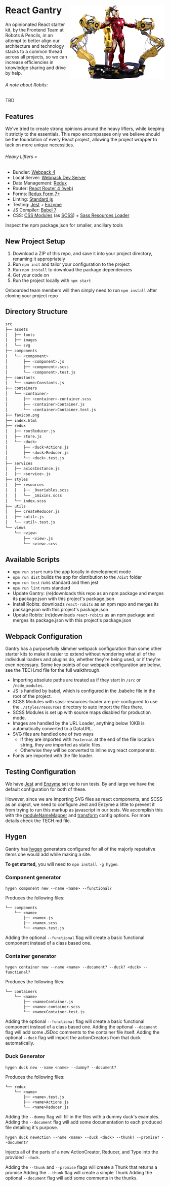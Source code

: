 <h1>
  React Gantry <img align="right" width="300" src="gantry.png"> 
</h1>
An opinionated React starter kit, by the Frontend Team at Robots & Pencils, in an attempt to better align our architecture and technology stacks to a common thread across all projects, so we can increase efficiencies in knowledge sharing and drive by help.

###### A note about Robits:
TBD

## Features

We've tried to create strong opinions around the heavy lifters, while keeping it strictly to the essentials. This repo encompasses only we believe should be the foundation of every React project, allowing the project wrapper to tack on more unique necessities.

###### Heavy Lifters =
* Bundler: [Webpack 4](https://webpack.js.org/)
* Local Server: [Webpack Dev Server](https://github.com/webpack/webpack-dev-server)
* Data Management: [Redux](https://redux.js.org/)
* Router: [React Router 4 (web)](https://reacttraining.com/react-router/web/guides/philosophy)
* Forms: [Redux Form 7+](https://redux-form.com/7.3.0/docs/gettingstarted.md/)
* Linting: [Standard js](https://standardjs.com/)
* Testing: [Jest](https://facebook.github.io/jest/) + [Enzyme](https://github.com/airbnb/enzyme)
* JS Compiler: [Babel 7](https://github.com/babel/babel)
* CSS: [CSS Modules](https://github.com/css-modules/css-modules) (as [SCSS](https://sass-lang.com/)) + [Sass Resources Loader](https://github.com/shakacode/sass-resources-loader)

Inspect the npm package.json for smaller, ancillary tools

## New Project Setup 

1. Download a ZIP of this repo, and save it into your project directory, renaming it appropriately
2. Run `npm init` and tailor your configuration to the project
3. Run `npm install` to download the package dependencies
4. Get your code on
4. Run the project locally with `npm start`

Onboarded team members will then simply need to run `npm install` after cloning your project repo

## Directory Structure

```bash
src
├── assets
│   ├── fonts
│   ├── images
│   └── svg
├── components
│   └── <component>
│       ├── <component>.js
│       ├── <component>.scss
│       └── <component>.test.js
├── constants
│   └── <name>Constants.js
├── containers
│   └── <container>
│       ├── <container>-container.scss
│       ├── <container>Container.js
│       └── <container>Container.test.js
├── favicon.png
├── index.html
├── redux
│   ├── rootReducer.js
│   ├── store.js
│   └── <duck>
│       ├── <duck>Actions.js
│       ├── <duck>Reducer.js
│       └── <duck>.test.js
├── services
│   ├── axiosInstance.js
│   ├── <service>.js
├── styles
│   ├── resources
│   │   ├── _0variables.scss
│   │   └── _1mixins.scss
│   └── index.scss
├── utils
│   ├── createReducer.js
│   ├── <util>.js
│   └── <util>.test.js
└── views
    └── <view>
        ├── <view>.js
        └── <view>.scss
```

## Available Scripts

* `npm run start` runs the app locally in development mode
* `npm run dist` builds the app for distribution to the `/dist` folder
* `npm run test` runs standard and then jest
* `npm run lint` runs standard
* Update Gantry: (re)downloads this repo as an npm package and merges its package.json with this project's package.json
* Install Robits: downloads `react-robits` as an npm repo and merges its package.json with this project's package.json
* Update Robits: (re)downloads `react-robits` as an npm package and merges its package.json with this project's package.json

## Webpack Configuration

Gantry has a purposefully slimmer webpack configuration than some other starter kits to make it easier to extend without wondering what all of the individual loaders and plugins do, whether they're being used, or if they're even necessary. Some key points of our webpack configuration are below, see the TECH.md file for the full walkthrough.

* Importing absolute paths are treated as if they start in `/src` or `/node_modules`.
* JS is handled by babel, which is configured in the .babelrc file in the root of the project.
* SCSS Modules with sass-resources-loader are pre-configured to use the `./styles/resources` directory to auto import the files there.
* SCSS Modules is set up with source maps disabled for production mode.
* Images are handled by the URL Loader, anything below 10KB is automatically converted to a DataURL.
* SVG files are handled one of two ways
  * If they are imported with `?external` at the end of the file location string, they are imported as static files.
  * Otherwise they will be converted to inline svg react components.
* Fonts are imported with the file loader.

## Testing Configuration

We have [Jest](https://facebook.github.io/jest/) and [Enzyme](http://airbnb.io/enzyme/) set up to run tests. By and large we have the default configuration for both of these.

However, since we are importing SVG files as react components, and SCSS as an object, we need to configure Jest and Enzyme a little to prevent it from trying to run this markup as javascript in our tests. We accomplish this with the [moduleNameMapper](https://facebook.github.io/jest/docs/en/configuration.html#modulenamemapper-object-string-string) and [transform](https://facebook.github.io/jest/docs/en/configuration.html#transform-object-string-string) config options. For more details check the TECH.md file.

## Hygen
Gantry has [hygen](http://www.hygen.io/quick-start) generators configured for all of the majorly repetative items one would add while making a site.

__To get started,__ you will need to `npm install -g hygen`.

### Component generator
```
hygen component new --name <name> --functional?
```
Produces the following files:
```
└── components
    └── <name>
        ├── <name>.js
        ├── <name>.scss
        └── <name>.test.js
```
Adding the optional `--functional` flag will create a basic functional component instead of a class based one.

### Container generator
```
hygen container new --name <name> --document? --duck? <duck> --functional?
```
Produces the following files:
```
└── containers
    └── <name>
        ├── <name>Container.js
        ├── <name>-container.scss
        └── <name>Container.test.js
```
Adding the optional `--functional` flag will create a basic functional component instead of a class based one.
Adding the optional `--document` flag will add some JSDoc comments to the container file itself.
Adding the optional `--duck` flag will import the actionCreators from that duck automatically.

### Duck Generator
```
hygen duck new --name <name> --dummy? --document?
```
Produces the following files:
```
└── redux
    └── <name>
        ├── <name>.test.js
        ├── <name>Actions.js
        └── <name>Reducer.js
```
Adding the `--dummy` flag will fill in the files with a dummy duck's examples.
Adding the `--document` flag will add some documentation to each produced file detailing it's purpose.

```
hygen duck newAction --name <name> --duck <duck> --thunk? --promise? --document?
```
Injects all of the parts of a new ActionCreator, Reducer, and Type into the provided `--duck`.

Adding the `--thunk` and `--promise` flags will create a Thunk that returns a promise
Adding the `--thunk` flag will create a simple Thunk
Adding the optional `--document` flag will add some comments in the thunks.
